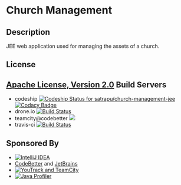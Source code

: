 Church Management
=================

Description
-
JEE web application used for managing the assets of a church.

License 
-
[Apache License, Version 2.0](http://www.apache.org/licenses/LICENSE-2.0.html)
Build Servers
- 
- codeship [ ![Codeship Status for satrapu/church-management-jee](https://codeship.com/projects/14f0f420-ba9a-0131-db7f-166904770eb2/status?branch=master)](https://codeship.com/projects/20909)
[![Codacy Badge](https://api.codacy.com/project/badge/Grade/5cd77502dae844dc9de7e43b64cc9f96)](https://www.codacy.com/app/satrapu/church-management-jee?utm_source=github.com&utm_medium=referral&utm_content=satrapu/church-management-jee&utm_campaign=badger)
- drone.io  [![Build Status](https://drone.io/github.com/satrapu/church-management-jee/status.png)](https://drone.io/github.com/satrapu/church-management-jee/latest)
- teamcity@codebetter <a href="http://teamcity.codebetter.com/viewType.html?buildTypeId=churchmanagement_master_branch_commit_build&tab=buildTypeStatusDiv&guest=1"><img src="http://teamcity.codebetter.com/app/rest/builds/buildType:(id:churchmanagement_master_branch_commit_build)/statusIcon"/></a>
- travis-ci [![Build Status](https://travis-ci.org/satrapu/church-management-jee.svg?branch=master)](https://travis-ci.org/satrapu/church-management-jee)

Sponsored By
-
- [![IntelliJ IDEA](https://www.jetbrains.com/idea/docs/logo_intellij_idea.png)](https://www.jetbrains.com/idea/)
- [CodeBetter](http://codebetter.com/) and [JetBrains](http://www.jetbrains.com/) 
- [![YouTrack and TeamCity](http://www.jetbrains.com/img/banners/Codebetter300x250.png)](https://www.jetbrains.com/teamcity/)
- [![Java Profiler](http://www.ej-technologies.com/images/banners/jprofiler_large.png)](http://www.ej-technologies.com/products/jprofiler/overview.html)
